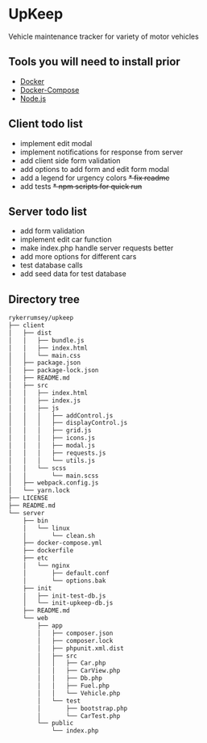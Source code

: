 # UpKeep
Vehicle maintenance tracker for variety of motor vehicles

## Tools you will need to install prior

* [Docker](https://www.docker.com/community-edition#/download)
* [Docker-Compose](https://docs.docker.com/compose/install/)
* [Node.js](https://nodejs.org/en/download/)

## Client todo list

* implement edit modal
* implement notifications for response from server
* add client side form validation
* add options to add form and edit form modal
* add a legend for urgency colors
~~* fix readme~~
* add tests
~~* npm scripts for quick run~~

## Server todo list

* add form validation
* implement edit car function
* make index.php handle server requests better
* add more options for different cars
* test database calls
* add seed data for test database

## Directory tree

```sh
rykerrumsey/upkeep
├── client
│   ├── dist
│   │   ├── bundle.js
│   │   ├── index.html
│   │   └── main.css
│   ├── package.json
│   ├── package-lock.json
│   ├── README.md
│   ├── src
│   │   ├── index.html
│   │   ├── index.js
│   │   ├── js
│   │   │   ├── addControl.js
│   │   │   ├── displayControl.js
│   │   │   ├── grid.js
│   │   │   ├── icons.js
│   │   │   ├── modal.js
│   │   │   ├── requests.js
│   │   │   └── utils.js
│   │   └── scss
│   │       └── main.scss
│   ├── webpack.config.js
│   └── yarn.lock
├── LICENSE
├── README.md
└── server
    ├── bin
    │   └── linux
    │       └── clean.sh
    ├── docker-compose.yml
    ├── dockerfile
    ├── etc
    │   └── nginx
    │       ├── default.conf
    │       └── options.bak
    ├── init
    │   ├── init-test-db.js
    │   └── init-upkeep-db.js
    ├── README.md
    └── web
        ├── app
        │   ├── composer.json
        │   ├── composer.lock
        │   ├── phpunit.xml.dist
        │   ├── src
        │   │   ├── Car.php
        │   │   ├── CarView.php
        │   │   ├── Db.php
        │   │   ├── Fuel.php
        │   │   └── Vehicle.php
        │   └── test
        │       ├── bootstrap.php
        │       └── CarTest.php
        └── public
            └── index.php
```
